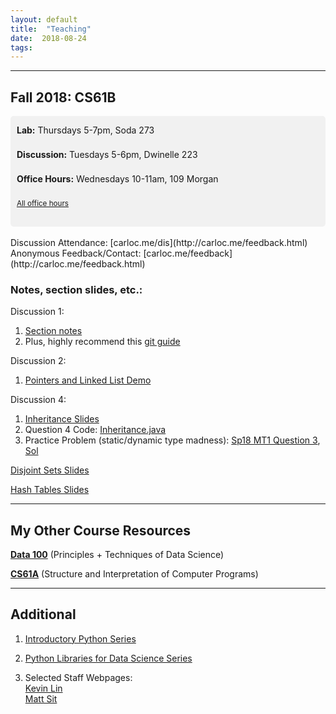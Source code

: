 ```yaml
---
layout: default
title:  "Teaching"
date:  2018-08-24
tags: 
---
```

---
## Fall 2018: CS61B

<div style="line-height: 180%; padding: 10px; border-radius: 5px; background-color: #F1F1F1">
<b>Lab:</b> Thursdays 5-7pm, Soda 273<br>

<b>Discussion:</b> Tuesdays 5-6pm, Dwinelle 223<br>

<b>Office Hours:</b> Wednesdays 10-11am, 109 Morgan<br>

<small><a href="https://calendar.google.com/calendar/embed?mode=WEEK&height=600&wkst=1&bgcolor=%23FFFFFF&src=berkeley.edu_6g2e4cd6cj973iltn2gscj2dp4%40group.calendar.google.com&color=%23182C57&ctz=America%2FLos_Angeles">All office hours</a></small>
<!-- Also available by <a href="https://mail.google.com/mail/?view=cm&fs=1&to=carlo@berkeley.edu&su=One-on-One Meeting&body=Two notes: Check my OH, Lab, Disc schedule on carloc.me. After exams I will send out a calendar for conference sign ups. Otherwise, email me and we can schedule a time together!">appointment</a>. --> 

</div>
<br>
Discussion Attendance: [carloc.me/dis](http://carloc.me/feedback.html)  
Anonymous Feedback/Contact: [carloc.me/feedback](http://carloc.me/feedback.html)  

### Notes, section slides, etc.:
Discussion 1: 
1. [Section notes](/disc1)    
2. Plus, highly recommend this [git guide](https://sp18.datastructur.es/materials/guides/using-git.html)  

Discussion 2:   
1. [Pointers and Linked List Demo](http://goo.gl/p86KnB) 

Discussion 4: 
1. [Inheritance Slides](https://docs.google.com/presentation/d/1WLzpfIOubMBT5kvHXAZiApkKD2HJnftKnMTrEfaMw14/edit#slide=id.p)
2. Question 4 Code: [Inheritance.java](/Inheritance.java)
3. Practice Problem (static/dynamic type madness): [Sp18 MT1 Question 3](https://tbp.berkeley.edu/exams/5990/download/), [Sol](https://tbp.berkeley.edu/exams/5991/download/) 


[Disjoint Sets Slides](http://carloc.me/disjoint)  

[Hash Tables Slides](http://carloc.me/hashing)  



---

## My Other Course Resources
**[Data 100](/ds100)** (Principles + Techniques of Data Science)

**[CS61A](/cs61a)** (Structure and Interpretation of Computer Programs)

---
## Additional 
1. [Introductory Python Series](/cs61a)

2. [Python Libraries for Data Science Series](/ds100)

3. Selected Staff Webpages:   
    [Kevin Lin](http://kevinl.info)   
    [Matt Sit](https://mattsit.github.io/cs61b)
